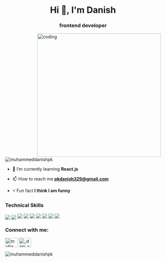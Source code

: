 
<h1 align="center">Hi 👋, I'm Danish</h1>
<h3 align="center">frontend developer</h3>

<img align="right" alt="coding" width="400" src="https://cdn.hackernoon.com/images/f2px36fy.gif">
<p align="left"> <img src="https://komarev.com/ghpvc/?username=muhammeddanishpk&label=Profile%20views&color=0e75b6&style=flat" alt="muhammeddanishpk" /> </p>

- 🌱 I’m currently learning **React.js**

- 📫 How to reach me **pkdanish329@gmail.com**

- ⚡ Fun fact **I think I am funny**
<h3 align="left">Technical Skills</h3>
<img align="center" src="https://img.shields.io/badge/-HTML-e34f26?logo=html5&logoColor=fff"> 
<img align="center" src="https://img.shields.io/badge/-css-1572b6?logo=css3&logoColor=fff">
<img src="https://img.shields.io/badge/-JAVASCRIPT-F7DF1E?logo=javascript&logoColor=fff">
<img src="https://img.shields.io/badge/-GIT-F05032?logo=git&logoColor=fff">
<img src="https://img.shields.io/badge/-TAILWIND-informational?logo=tailwindcss&logoColor=9cf"/>
<img src="https://img.shields.io/badge/-GITHUB-181717?logo=github&logoColor=fff">
<img src="https://img.shields.io/badge/-BOOSTRAP-7952B3?logo=boostrap&logoColor=fff">
<img src="https://img.shields.io/badge/-REACT-61DAFB?logo=react&logoColor=fff">
<img src="https://img.shields.io/badge/-VISUALSTUDIOCODE-007ACC?logo=visualstudiocode&logoColor=fff">
<h3 align="left">Connect with me:</h3>
<p align="left">
<a href="https://linkedin.com/in/muhammeddanishpk" target="blank"><img align="center" src="https://raw.githubusercontent.com/rahuldkjain/github-profile-readme-generator/master/src/images/icons/Social/linked-in-alt.svg" alt="muhammeddanishpk" height="30" width="40" /></a>
<a href="https://instagram.com/_dani_xh_" target="blank"><img align="center" src="https://raw.githubusercontent.com/rahuldkjain/github-profile-readme-generator/master/src/images/icons/Social/instagram.svg" alt="_dani_xh_" height="30" width="40" /></a>
</p>

<p><img align="center" src="https://github-readme-stats.vercel.app/api/top-langs?username=muhammeddanishpk&show_icons=true&locale=en&layout=compact" alt="muhammeddanishpk" /></p>


